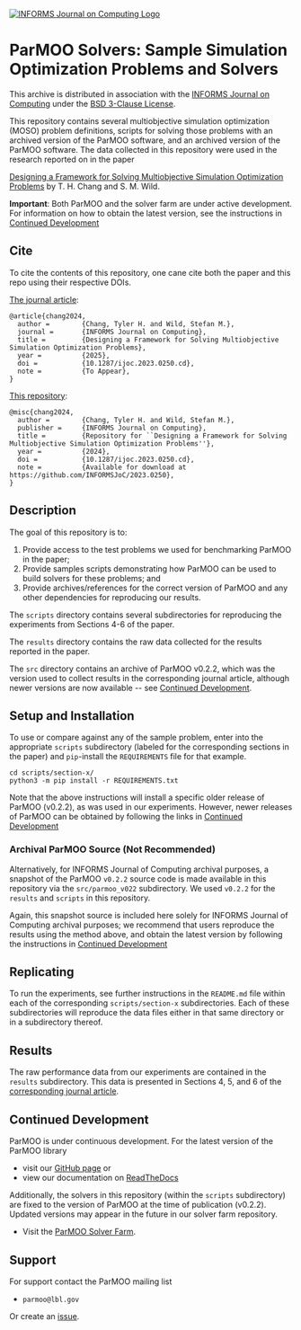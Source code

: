 [![INFORMS Journal on Computing Logo](https://INFORMSJoC.github.io/logos/INFORMS_Journal_on_Computing_Header.jpg)](https://pubsonline.informs.org/journal/ijoc)

# ParMOO Solvers: Sample Simulation Optimization Problems and Solvers

This archive is distributed in association with the [INFORMS Journal on
Computing](https://pubsonline.informs.org/journal/ijoc) under the [BSD
3-Clause License](LICENSE).

This repository contains several multiobjective simulation optimization (MOSO)
problem definitions, scripts for solving those problems with an archived
version of the ParMOO software, and an archived version of the ParMOO software.
The data collected in this repository were used in the research reported on in
the paper

[Designing a Framework for Solving Multiobjective Simulation Optimization
Problems](https://doi.org/10.1287/ijoc.2023.0250) by T. H. Chang and S. M. Wild.

**Important**:  Both ParMOO and the solver farm are under active development.
For information on how to obtain the latest version, see the instructions in
[Continued Development](https://github.com/INFORMSJoC/2023.0250?tab=readme-ov-file#continued-development)

## Cite

To cite the contents of this repository, one cane cite both the paper and this
repo using their respective DOIs.

[The journal article](https://doi.org/10.1287/ijoc.2023.0250):

```
@article{chang2024,
  author =        {Chang, Tyler H. and Wild, Stefan M.},
  journal =       {INFORMS Journal on Computing},
  title =         {Designing a Framework for Solving Multiobjective Simulation Optimization Problems},
  year =          {2025},
  doi =           {10.1287/ijoc.2023.0250.cd},
  note =          {To Appear},
}
```

[This repository](https://doi.org/10.1287/ijoc.2023.0250.cd):

```
@misc{chang2024,
  author =        {Chang, Tyler H. and Wild, Stefan M.},
  publisher =     {INFORMS Journal on Computing},
  title =         {Repository for ``Designing a Framework for Solving Multiobjective Simulation Optimization Problems''},
  year =          {2024},
  doi =           {10.1287/ijoc.2023.0250.cd},
  note =          {Available for download at https://github.com/INFORMSJoC/2023.0250},
}
```

## Description

The goal of this repository is to:

 1) Provide access to the test problems we used for benchmarking ParMOO in the
    paper;
 2) Provide samples scripts demonstrating how ParMOO can be used to build
    solvers for these problems; and
 3) Provide archives/references for the correct version of ParMOO and any other
    dependencies for reproducing our results.

The `scripts` directory contains several subdirectories for reproducing the
experiments from Sections 4-6 of the paper.

The `results` directory contains the raw data collected for the results
reported in the paper.

The `src` directory contains an archive of ParMOO v0.2.2, which was the version
used to collect results in the corresponding journal article, although newer
versions are now available -- see
[Continued Development](https://github.com/INFORMSJoC/2023.0250?tab=readme-ov-file#continued-development).

## Setup and Installation

To use or compare against any of the sample problem, enter into the
appropriate `scripts` subdirectory (labeled for the corresponding sections in
the paper) and ``pip``-install the ``REQUIREMENTS``
file for that example.

```
cd scripts/section-x/
python3 -m pip install -r REQUIREMENTS.txt
```

Note that the above instructions will install a specific older release of
ParMOO (v0.2.2), as was used in our experiments.  However, newer releases of
ParMOO can be obtained by following the links in
[Continued Development](https://github.com/INFORMSJoC/2023.0250?tab=readme-ov-file#continued-development)

### Archival ParMOO Source (Not Recommended)

Alternatively, for INFORMS Journal of Computing archival purposes, a snapshot
of the ParMOO ``v0.2.2`` source code is made available in this repository via
the `src/parmoo_v022` subdirectory.  We used ``v0.2.2`` for the ``results`` and
``scripts`` in this repository.

Again, this snapshot source is included here solely for INFORMS Journal of
Computing archival purposes; we recommend that users reproduce the results
using the method above, and obtain the latest version by following the
instructions in
[Continued Development](https://github.com/INFORMSJoC/2023.0250?tab=readme-ov-file#continued-development)

## Replicating

To run the experiments, see further instructions in the `README.md` file within
each of the corresponding `scripts/section-x` subdirectories.  Each of these
subdirectories will reproduce the data files either in that same directory or
in a subdirectory thereof.

## Results

The raw performance data from our experiments are contained in the `results`
subdirectory.  This data is presented in Sections 4, 5, and 6 of the
[corresponding journal article](https://doi.org/10.1287/ijoc.2023.0250).

## Continued Development

ParMOO is under continuous development.  For the latest version of the ParMOO
library

 * visit our [GitHub page](https://github.com/parmoo/parmoo) or
 * view our documentation on [ReadTheDocs](https://parmoo.readthedocs.org)

Additionally, the solvers in this repository (within the `scripts`
subdirectory) are fixed to the version of ParMOO at the time of publication
(v0.2.2). Updated versions may appear in the future in our solver farm
repository.

 * Visit the [ParMOO Solver Farm](https://github.com/parmoo/parmoo-solver-farm).

## Support

For support contact the ParMOO mailing list

 * ``parmoo@lbl.gov``

Or create an [issue](https://github.com/parmoo/parmoo/issues/new).
